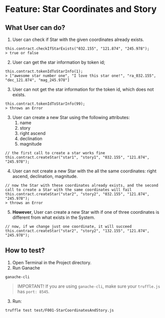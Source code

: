# Feature: Star Coordinates and Story
## What User can do?
1. User can check if Star with the given coordinates already exists.
```
this.contract.checkIfStarExists("032.155", "121.874", "245.978");
> true or false
```
2. User can get the star information by token id;
```
this.contract.tokenIdToStarInfo(1);
> ["awesome star number one", "I love this star one!", "ra_032.155", "dec_121.874", "mag_245.978"]
```
3. User can not get the star information for the token id, which does not exists.
```
this.contract.tokenIdToStarInfo(99);
> throws an Error
```
3. User can create a new Star using the following attributes:
    1. name
    2. story
    3. right ascend
    4. declination
    5. magnitude
```
// the first call to create a star works fine
this.contract.createStar("star1", "story1", "032.155", "121.874", "245.978");
```
4. User can not create a new Star with the all the same coordinates:
right ascend, declination, magnitude.
```
// now the Star with these coordinates already exists, and the second call to create a Star with the same coordinates will fail
this.contract.createStar("star2", "story2", "032.155", "121.874", "245.978");
> throws an Error
```
5. __However__, User can create a new Star with if one of three
coordinates is different from what exists in the System.
```
// now, if we change just one coordinate, it will succeed
this.contract.createStar("star2", "story2", "132.155", "121.874", "245.978");
```

## How to test?
1. Open Terminal in the Project directory.
2. Run Ganache
```
ganache-cli
```
> IMPORTANT! If you are using `ganache-cli`, make sure your `truffle.js`
has `port: 8545`.
3. Run:
```
truffle test test/F001-StarCoordinatesAndStory.js
```